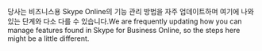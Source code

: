 <span data-ttu-id="d93fb-101">당사는 비즈니스용 Skype Online의 기능 관리 방법을 자주 업데이트하며 여기에 나와 있는 단계와 다소 다를 수 있습니다.</span><span class="sxs-lookup"><span data-stu-id="d93fb-101">We are frequently updating how you can manage features found in Skype for Business Online, so the steps here might be a little different.</span></span>